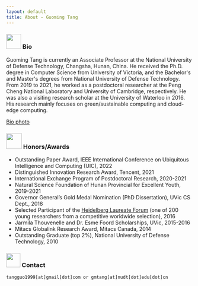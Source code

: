 ```yaml
---
layout: default
title: About - Guoming Tang
---
```


### <img src="../img/bio.png" height="40px"> Bio

Guoming Tang is currently an Associate Professor at the National University of Defense Technology, Changsha, Hunan, China. He received the Ph.D. degree in Computer Science from University of Victoria, and the Bachelor's and Master's degrees from National University of Defense Technology. From 2019 to 2021, he worked as a postdoctoral researcher at the Peng Cheng National Laboratory and University of Cambridge, respectively. He was also a visiting research scholar at the University of Waterloo in 2016. His research mainly focuses on green/sustainable computing and cloud-edge computing.

<a href="/img/guomingtang.jpeg" target="_blank">Bio photo</a>

### <img src="../img/honor.png" height="42px"> Honors/Awards

- Outstanding Paper Award, IEEE International Conference on Ubiquitous Intelligence and Computing (UIC), 2022
- Distinguished Innovation Research Award, Tencent, 2021
- International Exchange Program of Postdoctoral Research, 2020-2021
- Natural Science Foundation of Hunan Provincial for Excellent Youth, 2019-2021
- Governor General’s Gold Medal Nomination (PhD Dissertation), UVic CS Dept., 2018
- Selected Participant of the [Heidelberg Laureate Forum](https://www.heidelberg-laureate-forum.org/) (one of 200 young researchers from a competitive worldwide selection), 2016
- Jarmila Thouvenelle and Dr. Esme Foord Scholarships, UVic, 2015-2016
- Mitacs Globalink Research Award, Mitacs Canada, 2014
- Outstanding Graduate (top 2%), National University of Defense Technology, 2010

### <img src="../img/contact.png" height="38px"> Contact

```
tangguo1999[at]gmail[dot]com or gmtang[at]nudt[dot]edu[dot]cn
```